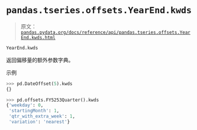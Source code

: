 # `pandas.tseries.offsets.YearEnd.kwds`

> 原文：[`pandas.pydata.org/docs/reference/api/pandas.tseries.offsets.YearEnd.kwds.html`](https://pandas.pydata.org/docs/reference/api/pandas.tseries.offsets.YearEnd.kwds.html)

```py
YearEnd.kwds
```

返回偏移量的额外参数字典。

示例

```py
>>> pd.DateOffset(5).kwds
{} 
```

```py
>>> pd.offsets.FY5253Quarter().kwds
{'weekday': 0,
 'startingMonth': 1,
 'qtr_with_extra_week': 1,
 'variation': 'nearest'} 
```
